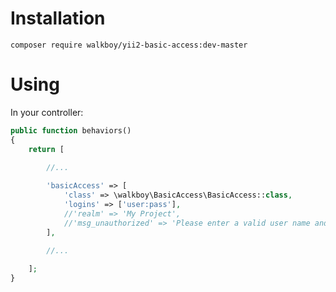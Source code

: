 # Installation

`composer require walkboy/yii2-basic-access:dev-master`


# Using

In your controller:

```php
public function behaviors()
{
    return [
    	
    	//...

        'basicAccess' => [
            'class' => \walkboy\BasicAccess\BasicAccess::class,
            'logins' => ['user:pass'],
            //'realm' => 'My Project',
            //'msg_unauthorized' => 'Please enter a valid user name and password to access.',
        ],
        
        //...

    ];
}
```
